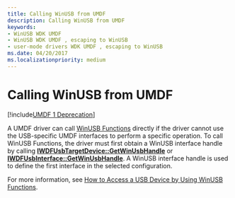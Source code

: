 ```yaml
---
title: Calling WinUSB from UMDF
description: Calling WinUSB from UMDF
keywords:
- WinUSB WDK UMDF
- WinUSB WDK UMDF , escaping to WinUSB
- user-mode drivers WDK UMDF , escaping to WinUSB
ms.date: 04/20/2017
ms.localizationpriority: medium
---
```


# Calling WinUSB from UMDF


[!include[UMDF 1 Deprecation](../includes/umdf-1-deprecation.md)]

A UMDF driver can call [WinUSB Functions](/previous-versions/windows/hardware/drivers/ff540046(v=vs.85)#winusb) directly if the driver cannot use the USB-specific UMDF interfaces to perform a specific operation. To call WinUSB Functions, the driver must first obtain a WinUSB interface handle by calling [**IWDFUsbTargetDevice::GetWinUsbHandle**](/windows-hardware/drivers/ddi/wudfusb/nf-wudfusb-iwdfusbtargetdevice-getwinusbhandle) or [**IWDFUsbInterface::GetWinUsbHandle**](/windows-hardware/drivers/ddi/wudfusb/nf-wudfusb-iwdfusbinterface-getwinusbhandle). A WinUSB interface handle is used to define the first interface in the selected configuration.

For more information, see [How to Access a USB Device by Using WinUSB Functions](/windows-hardware/drivers/ddi/index).

 

